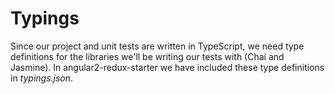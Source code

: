 # Typings
Since our project and unit tests are written in TypeScript, we need type definitions for the libraries we'll be writing our tests with (Chai and Jasmine). In angular2-redux-starter we have included these type definitions in *typings.json*.
